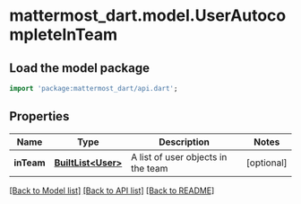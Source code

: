 # mattermost_dart.model.UserAutocompleteInTeam

## Load the model package
```dart
import 'package:mattermost_dart/api.dart';
```

## Properties
Name | Type | Description | Notes
------------ | ------------- | ------------- | -------------
**inTeam** | [**BuiltList&lt;User&gt;**](User.md) | A list of user objects in the team | [optional] 

[[Back to Model list]](../README.md#documentation-for-models) [[Back to API list]](../README.md#documentation-for-api-endpoints) [[Back to README]](../README.md)


